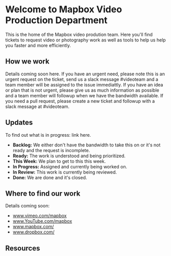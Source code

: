 # Welcome to Mapbox Video Production Department
This is the home of the Mapbox video prodution team. 
Here you'll find tickets to request video or photography work as well as tools to help us help you faster and more efficiently.

## How we work
Details coming soon here.
If you have an urgent need, please note this is an urgent request on the ticket, send us a slack message #videoteam and a team member will be assigned to the issue immediattly. 
If you have an idea or plan that is not urgent, please give us as much information as possible and a team member will followup when we have the bandwidth available.
If you need a pull request, please create a new ticket and followup with a slack message at #videoteam.

## Updates
To find out what is in progress: link here.
- **Backlog:** We either don't have the bandwidth to take this on or it's not ready and the request is incomplete.
- **Ready:** The work is understood and being prioritized.
- **This Week:** We plan to get to this this week.
- **In Progress:** Assigned and currently being worked on. 
- **In Review:** This work is currently being reviewed.
- **Done:** We are done and it's closed. 
  
## Where to find our work
Details coming soon:
- www.vimeo.com/mapbox
- www.YouTube.com/mapbox
- www.mapbox.com/
- www.dropbox.com/

## Resources

